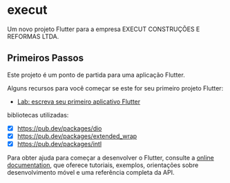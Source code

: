 # execut

Um novo projeto Flutter para a empresa EXECUT CONSTRUÇÕES E REFORMAS LTDA.

## Primeiros Passos

Este projeto é um ponto de partida para uma aplicação Flutter.

Alguns recursos para você começar se este for seu primeiro projeto Flutter:

- [Lab: escreva seu primeiro aplicativo Flutter](https://docs.flutter.dev/get-started/codelab)

bibliotecas utilizadas:

  - [x] https://pub.dev/packages/dio
  - [x] https://pub.dev/packages/extended_wrap
  - [x] https://pub.dev/packages/intl 

Para obter ajuda para começar a desenvolver o Flutter, consulte a
[online documentation](https://docs.flutter.dev/), que oferece tutoriais,
exemplos, orientações sobre desenvolvimento móvel e uma referência completa da API.

